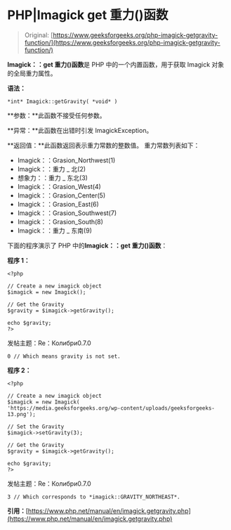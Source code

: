 # PHP|Imagick get 重力()函数

> Original: [https://www.geeksforgeeks.org/php-imagick-getgravity-function/](https://www.geeksforgeeks.org/php-imagick-getgravity-function/)

**Imagick：：get 重力()函数**是 PHP 中的一个内置函数，用于获取 Imagick 对象的全局重力属性。

**语法：**

```
*int* Imagick::getGravity( *void* )
```

**参数：**此函数不接受任何参数。

**异常：**此函数在出错时引发 ImagickException。

**返回值：**此函数返回表示重力常数的整数值。
重力常数列表如下：

*   Imagick：：Grasion_Northwest(1)
*   Imagick：：重力 _ 北(2)
*   想象力：：重力 _ 东北(3)
*   Imagick：：Grasion_West(4)
*   Imagick：：Grasion_Center(5)
*   Imagick：：Grasion_East(6)
*   Imagick：：Grasion_Southwest(7)
*   Imagick：：Grasion_South(8)
*   Imagick：：重力 _ 东南(9)

下面的程序演示了 PHP 中的**Imagick：：get 重力()函数**：

**程序 1：**

```
<?php

// Create a new imagick object
$imagick = new Imagick();

// Get the Gravity
$gravity = $imagick->getGravity();

echo $gravity;
?>
```

发帖主题：Re：Колибри0.7.0

```
0 // Which means gravity is not set.
```

**程序 2：**

```
<?php

// Create a new imagick object
$imagick = new Imagick(
'https://media.geeksforgeeks.org/wp-content/uploads/geeksforgeeks-13.png');

// Set the Gravity
$imagick->setGravity(3);

// Get the Gravity
$gravity = $imagick->getGravity();

echo $gravity;
?>
```

发帖主题：Re：Колибри0.7.0

```
3 // Which corresponds to *imagick::GRAVITY_NORTHEAST*.
```

**引用：**[https://www.php.net/manual/en/imagick.getgravity.php](https://www.php.net/manual/en/imagick.getgravity.php)